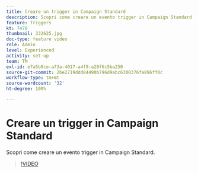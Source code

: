 ```yaml
---
title: Creare un trigger in Campaign Standard
description: Scopri come creare un evento trigger in Campaign Standard.
feature: Triggers
kt: 7470
thumbnail: 332625.jpg
doc-type: feature video
role: Admin
level: Experienced
activity: set-up
team: TM
exl-id: e7a5b0ce-a73a-4017-a4f9-a28f6c5ba250
source-git-commit: 2be2719ddd84490b796d9abc6300376fa896ff0c
workflow-type: tm+mt
source-wordcount: '32'
ht-degree: 100%

---
```


# Creare un trigger in Campaign Standard

Scopri come creare un evento trigger in Campaign Standard.

>[!VIDEO](https://video.tv.adobe.com/v/332625?quality=12)
